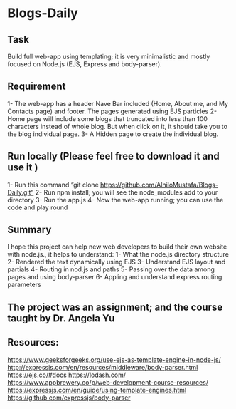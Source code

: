# Blogs-Daily

## Task
Build full web-app using templating; it is very minimalistic and mostly focused on Node.js (EJS, Express and body-parser).

## Requirement 
1-	The web-app has a header Nave Bar included (Home, About me, and My Contacts page) and footer. The pages generated using EJS particles
2-	Home page will include some blogs that truncated into less than 100 characters instead of whole blog. But when click on it, it should take you to the blog individual page. 
3-	A Hidden page to create the individual blog. 

## Run locally (Please feel free to download it and use it )
1-	Run this command “git clone https://github.com/AlhiloMustafa/Blogs-Daily.git”
2-	Run npm install; you will see the node_modules add to your directory
3-	Run the app.js 
4-	Now the web-app running; you can use the code and play round

## Summary 
I hope this project can help new web developers to build their own website with node.js., it helps to understand:
1-	What the node.js directory structure
2-	Rendered the text dynamically using EJS
3-	Understand EJS layout and partials 
4-	Routing in nod.js and paths
5-	Passing over the data among pages and using body-parser
6-	Appling and understand express routing parameters

## The project was an assignment; and the course taught by Dr. Angela Yu

## Resources:
https://www.geeksforgeeks.org/use-ejs-as-template-engine-in-node-js/
http://expressjs.com/en/resources/middleware/body-parser.html
https://ejs.co/#docs
https://lodash.com/
https://www.appbrewery.co/p/web-development-course-resources/
https://expressjs.com/en/guide/using-template-engines.html
https://github.com/expressjs/body-parser


